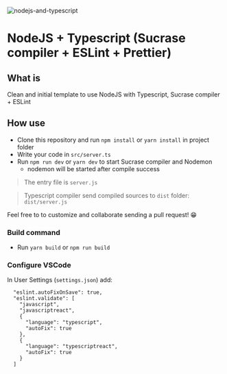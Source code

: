 ![nodejs-and-typescript](https://i.snipboard.io/93yCRK.jpg)

# NodeJS + Typescript (Sucrase compiler + ESLint + Prettier)

## What is

Clean and initial template to use NodeJS with Typescript, Sucrase compiler + ESLint

## How use

- Clone this repository and run `npm install` or `yarn install` in project folder
- Write your code in `src/server.ts`
- Run `npm run dev` or `yarn dev` to start Sucrase compiler and Nodemon
  - nodemon will be started after compile success

> The entry file is `server.js`

> Typescript compiler send compiled sources to `dist` folder: `dist/server.js`

Feel free to to customize and collaborate sending a pull request! 😁

### Build command

- Run `yarn build` or `npm run build`

### Configure VSCode

In User Settings (`settings.json`) add:

```
  "eslint.autoFixOnSave": true,
  "eslint.validate": [
    "javascript",
    "javascriptreact",
    {
      "language": "typescript",
      "autoFix": true
    },
    {
      "language": "typescriptreact",
      "autoFix": true
    }
  ]
```